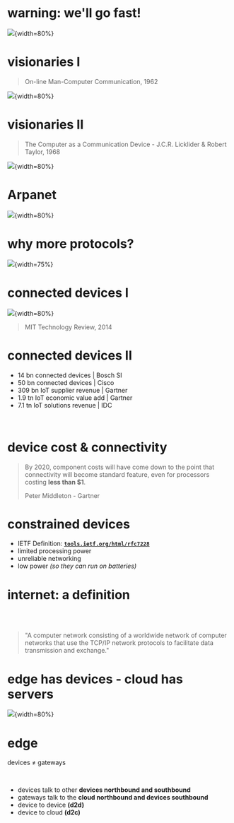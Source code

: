 
# warning: we'll go fast!

![](assets/full-speed-ahead.gif){width=80%}

# visionaries I

> On-line Man-Computer Communication, 1962

![](assets/visionaries-on-line-man-machine.png){width=80%}

# visionaries II

> The Computer as a Communication Device - J.C.R. Licklider & Robert
> Taylor, 1968

![](assets/visionaries-computer-as-a-communication-device.png){width=80%}

# Arpanet

![](assets/arpanet.png){width=80%}

# why more protocols?

![](assets/why-more-protocols.jpg){width=75%}

# connected devices I

![](assets/machines-go-online.png){width=80%}

> MIT Technology Review, 2014


# connected devices II

* 14 bn connected devices | Bosch SI
* 50 bn connected devices | Cisco
* 309 bn IoT supplier revenue | Gartner
* 1.9 tn IoT economic value add | Gartner
* 7.1 tn IoT solutions revenue | IDC
<br/>

# device cost & connectivity

> By 2020, component costs will have come down to the point that
> connectivity will become standard feature, even for 
> processors costing **less than $1**.
>
> Peter Middleton - Gartner


# constrained devices

* IETF Definition: **[`tools.ietf.org/html/rfc7228`](https://tools.ietf.org/html/rfc7228)**
* limited processing power
* unreliable networking
* low power _(so they can run on batteries)_

# internet: a definition

<br/>
<br/>

> "A computer network consisting of a worldwide network of computer networks that use the TCP/IP network protocols to facilitate data transmission and exchange."

# **edge** has devices - **cloud** has servers

![](assets/edge-cloud.png){width=80%}

# edge 

devices $\neq$ gateways

<br/>

* devices talk to other **devices northbound and southbound** 
* gateways talk to the **cloud northbound and devices southbound**
* device to device **(d2d)**
* device to cloud **(d2c)**

